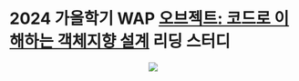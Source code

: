 # 2024 가을학기 WAP [오브젝트: 코드로 이해하는 객체지향 설계](https://wikibook.co.kr/object/) 리딩 스터디

<p align="center">
  <img src="https://wikibook.co.kr/images/cover/s/9791158391409.jpg">
</p>
